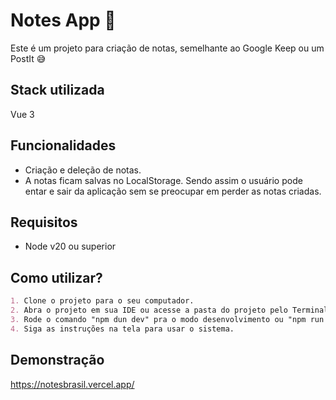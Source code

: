 
# Notes App 📝

Este é um projeto para criação de notas, semelhante ao Google Keep ou um PostIt 😅

## Stack utilizada

Vue 3

## Funcionalidades

- Criação e deleção de notas.
- A notas ficam salvas no LocalStorage. Sendo assim o usuário pode entar e sair da aplicação sem se preocupar em perder as notas criadas.

## Requisitos

- Node v20 ou superior

## Como utilizar?

``` md
1. Clone o projeto para o seu computador.
2. Abra o projeto em sua IDE ou acesse a pasta do projeto pelo Terminal.
3. Rode o comando "npm dun dev" pra o modo desenvolvimento ou "npm run build" para modo de produção.
4. Siga as instruções na tela para usar o sistema.
```

## Demonstração

<https://notesbrasil.vercel.app/>
